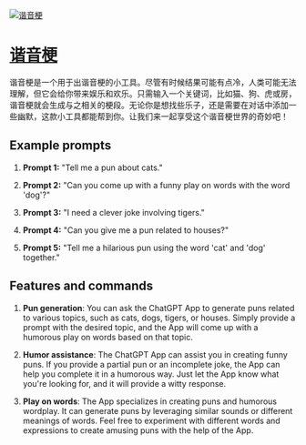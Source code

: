 [![谐音梗](https://files.oaiusercontent.com/file-y8Tv4e5lEVtCBCT2kmeZinP2?se=2123-10-17T06%3A48%3A07Z&sp=r&sv=2021-08-06&sr=b&rscc=max-age%3D31536000%2C%20immutable&rscd=attachment%3B%20filename%3D4c0755d9-5f38-4e87-9e39-44a8219f0c88.png&sig=jdE%2BOafmfjPFAxwA25XwNGrxN/holTWMrzZ07yTwZEw%3D)](https://chat.openai.com/g/g-7nunLIRz8-xie-yin-geng)

# [谐音梗](https://chat.openai.com/g/g-7nunLIRz8-xie-yin-geng)

谐音梗是一个用于出谐音梗的小工具。尽管有时候结果可能有点冷，人类可能无法理解，但它会给你带来娱乐和欢乐。只需输入一个关键词，比如猫、狗、虎或房，谐音梗就会生成与之相关的梗段。无论你是想找些乐子，还是需要在对话中添加一些幽默，这款小工具都能帮到你。让我们来一起享受这个谐音梗世界的奇妙吧！

## Example prompts

1. **Prompt 1:** "Tell me a pun about cats."

2. **Prompt 2:** "Can you come up with a funny play on words with the word 'dog'?"

3. **Prompt 3:** "I need a clever joke involving tigers."

4. **Prompt 4:** "Can you give me a pun related to houses?"

5. **Prompt 5:** "Tell me a hilarious pun using the word 'cat' and 'dog' together."

## Features and commands

1. **Pun generation**: You can ask the ChatGPT App to generate puns related to various topics, such as cats, dogs, tigers, or houses. Simply provide a prompt with the desired topic, and the App will come up with a humorous play on words based on that topic.

2. **Humor assistance**: The ChatGPT App can assist you in creating funny puns. If you provide a partial pun or an incomplete joke, the App can help you complete it in a humorous way. Just let the App know what you're looking for, and it will provide a witty response.

3. **Play on words**: The App specializes in creating puns and humorous wordplay. It can generate puns by leveraging similar sounds or different meanings of words. Feel free to experiment with different words and expressions to create amusing puns with the help of the App.